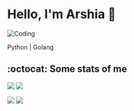 # Hello, I'm Arshia 👋


![Coding](https://media.giphy.com/media/ZVik7pBtu9dNS/giphy.gif)



Python | Golang

## :octocat: Some stats of me


![](https://github-profile-summary-cards.vercel.app/api/cards/repos-per-language?username=arshia-rgh&theme=github)
![](https://github-profile-summary-cards.vercel.app/api/cards/most-commit-language?username=arshia-rgh&theme=github)

![](https://github-readme-stats.vercel.app/api/top-langs/?username=arshia-rgh&theme=github)  ![](https://streak-stats.demolab.com/?user=arshia-rgh&theme=github)



